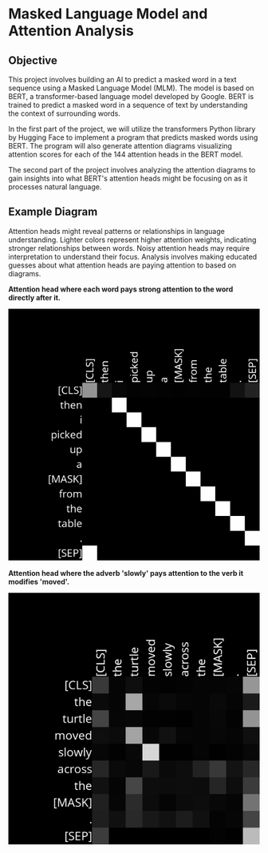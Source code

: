 # Masked Language Model and Attention Analysis

## Objective

This project involves building an AI to predict a masked word in a text sequence using a Masked Language Model (MLM). The model is based on BERT, a transformer-based language model developed by Google. BERT is trained to predict a masked word in a sequence of text by understanding the context of surrounding words.

In the first part of the project, we will utilize the transformers Python library by Hugging Face to implement a program that predicts masked words using BERT. The program will also generate attention diagrams visualizing attention scores for each of the 144 attention heads in the BERT model.

The second part of the project involves analyzing the attention diagrams to gain insights into what BERT's attention heads might be focusing on as it processes natural language.

## Example Diagram

Attention heads might reveal patterns or relationships in language understanding.
Lighter colors represent higher attention weights, indicating stronger relationships between words.
Noisy attention heads may require interpretation to understand their focus.
Analysis involves making educated guesses about what attention heads are paying attention to based on diagrams.

**Attention head where each word pays strong attention to the word directly after it.**

<img src='./attention1.png'>

**Attention head where the adverb 'slowly' pays attention to the verb it modifies 'moved'.**

<img src='./attention2.png'>